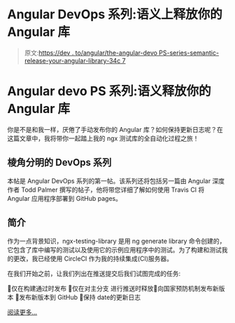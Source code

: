 # Angular DevOps 系列:语义上释放你的 Angular 库

> 原文:[https://dev . to/angular/the-angular-devo PS-series-semantic-release-your-angular-library-34c 7](https://dev.to/angular/the-angular-devops-series-semantically-release-your-angular-library-34c7)

# Angular devo PS 系列:语义释放你的 Angular 库

你是不是和我一样，厌倦了手动发布你的 Angular 库？如何保持更新日志呢？在这篇文章中，我将带你一起踏上我的 ngx 测试库的全自动化过程之旅！

## [](#the-angular-devops-series)棱角分明的 DevOps 系列

本帖是 Angular DevOps 系列的第一帖。该系列还将包括另一篇由 Angular 深度作者 Todd Palmer 撰写的帖子，他将带您详细了解如何使用 Travis CI 将 Angular 应用程序部署到 GitHub pages。

## [](#introduction)简介

作为一点背景知识，ngx-testing-library 是用 ng generate library 命令创建的，它包含了库中编写的测试以及使用它的示例应用程序中的测试。为了构建和测试我的更改，我已经使用 CircleCI 作为我的持续集成(CI)服务器。

在我们开始之前，让我们列出在推送提交后我们试图完成的任务:

🔲仅在构建通过时发布
🔲仅在对主分支
进行推送时释放🔲向国家预防机制发布新版本
🔲发布新版本到 GitHub
🔲保持 date️的更新日志

[阅读更多...](https://blog.angularindepth.com/the-angular-devops-series-semantically-release-your-angular-library-7d78afb4c845)